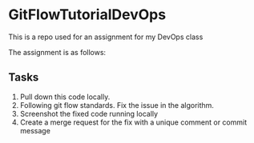 # GitFlowTutorialDevOps

This is a repo used for an assignment for my DevOps class

The assignment is as follows:

## Tasks

1. Pull down this code locally.
2. Following git flow standards. Fix the issue in the algorithm.
3. Screenshot the fixed code running locally
4. Create a merge request for the fix with a unique comment or commit message
